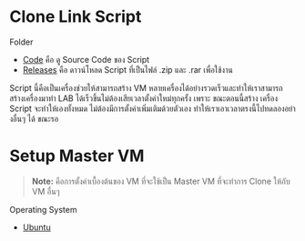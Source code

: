 # Clone Link Script
Folder
- [Code](./Code) คือ ดู Source Code ของ Script
- [Releases](./Releases) คือ ดาวน์โหลด Script ที่เป็นไฟล์ .zip และ .rar เพื่อใช้งาน

Script นี้คือเป็นเครื่องช่วยให้สามารถสร้าง VM หลายเครื่องได้อย่างรวดเร็วและทำให้เราสามารถสร้างเครื่องมาทำ LAB ได้เร็วขึ้นไม่ต้องเสียเวลาตั้งค่าใหม่ทุกครั้ง เพราะ ขณะตอนนี้สร้าง เครื่อง Script จะทำให้เองทั้งหมด ไม่ต้องมีการตั้งค่าเพิ่มเติมด้วยตัวเอง ทำให้เราเอาเวลาตรงนี้ไปทดลองอย่างอื่นๆ ได้ ขณะรอ

# Setup Master VM

> **Note:** คือการตั้งค่าเบื้องต้นของ VM ที่จะใช้เป็น Master VM ที่จะทำการ Clone ให้กับ VM อื่นๆ

Operating System
- [Ubuntu](https://github.com/Phawat63915/MD_Oracle-Vm-Virtualbox/wiki/Clone-Link-Intall-The-Master-OS-Template#create-vm-ubuntu)